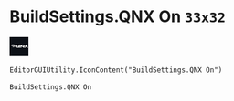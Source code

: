 # BuildSettings.QNX On `33x32`
<img src="/img/BuildSettings.QNX%20On.png" width=33 height=32>

``` CSharp
EditorGUIUtility.IconContent("BuildSettings.QNX On")
```
```
BuildSettings.QNX On
```
